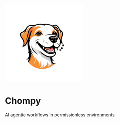 <img src="./logo.png" width="250px"></img>
# Chompy

AI agentic workflows in permissionless environments